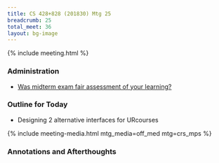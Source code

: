 ```yaml
---
title: CS 428+828 (201830) Mtg 25
breadcrumb: 25
total_meet: 36
layout: bg-image
---
```

{% include meeting.html %}
### Administration

* [Was midterm exam fair assessment of your learning?](https://urcourses.uregina.ca/mod/choice/view.php?id=867512)

### Outline for Today

* Designing 2 alternative interfaces for URcourses

{% include meeting-media.html mtg_media=off_med mtg=crs_mps %}

### Annotations and Afterthoughts
